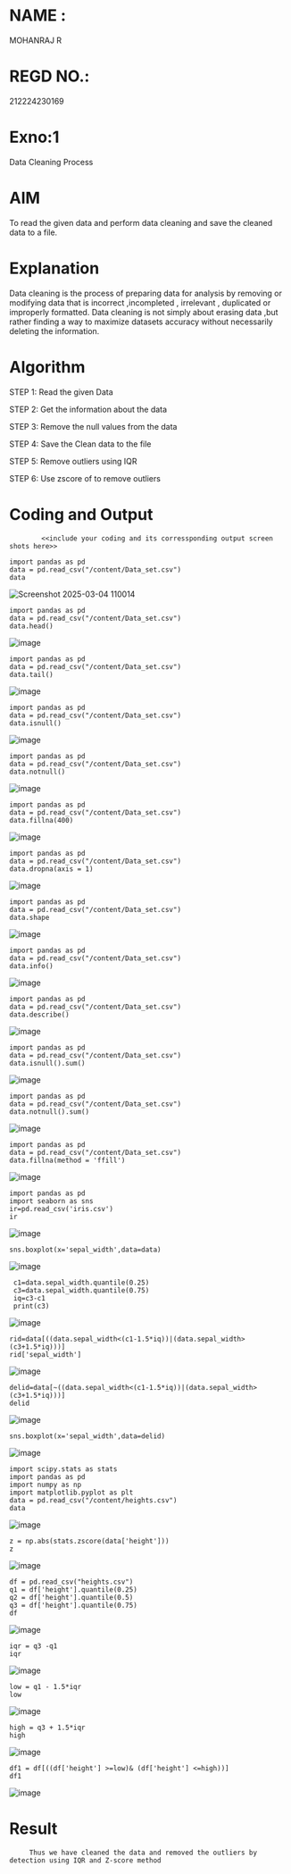 # NAME :
MOHANRAJ R
# REGD NO.:
212224230169


# Exno:1
Data Cleaning Process

# AIM
To read the given data and perform data cleaning and save the cleaned data to a file.

# Explanation
Data cleaning is the process of preparing data for analysis by removing or modifying data that is incorrect ,incompleted , irrelevant , duplicated or improperly formatted. Data cleaning is not simply about erasing data ,but rather finding a way to maximize datasets accuracy without necessarily deleting the information.

# Algorithm
STEP 1: Read the given Data

STEP 2: Get the information about the data

STEP 3: Remove the null values from the data

STEP 4: Save the Clean data to the file

STEP 5: Remove outliers using IQR

STEP 6: Use zscore of to remove outliers

# Coding and Output
            <<include your coding and its corressponding output screen shots here>>
```
import pandas as pd
data = pd.read_csv("/content/Data_set.csv")
data
```

![Screenshot 2025-03-04 110014](https://github.com/user-attachments/assets/9b43de83-e42b-4ab5-8438-9511fcc1ff63)

```
import pandas as pd
data = pd.read_csv("/content/Data_set.csv")
data.head()

```
![image](https://github.com/user-attachments/assets/69db19a5-e753-4a68-84c8-4c6435eb72cd)
```
import pandas as pd
data = pd.read_csv("/content/Data_set.csv")
data.tail()
```
![image](https://github.com/user-attachments/assets/ff3b22e5-619a-495b-a298-855bd5800df9)
```
import pandas as pd
data = pd.read_csv("/content/Data_set.csv")
data.isnull()
```
![image](https://github.com/user-attachments/assets/e4d1774d-50d3-45ef-b18d-2b1719b1511c)
```
import pandas as pd
data = pd.read_csv("/content/Data_set.csv")
data.notnull()
```
![image](https://github.com/user-attachments/assets/646a80ef-fcf8-40a3-bf07-e1c893c59713)
```
import pandas as pd
data = pd.read_csv("/content/Data_set.csv")
data.fillna(400)
```
![image](https://github.com/user-attachments/assets/45c1c8c6-9d43-45bc-9c47-5842f5bbc94d)
```
import pandas as pd
data = pd.read_csv("/content/Data_set.csv")
data.dropna(axis = 1)
```
![image](https://github.com/user-attachments/assets/a35545ee-0a4d-49f9-9720-65ec61a27f37)
```
import pandas as pd
data = pd.read_csv("/content/Data_set.csv")
data.shape
```
![image](https://github.com/user-attachments/assets/e126fc55-ee44-42a1-9b39-b3cf7d08ad40)
```
import pandas as pd
data = pd.read_csv("/content/Data_set.csv")
data.info()
```
![image](https://github.com/user-attachments/assets/bac923f5-4738-48ab-b8f9-06afe0c23f3b)
```
import pandas as pd
data = pd.read_csv("/content/Data_set.csv")
data.describe()
```
![image](https://github.com/user-attachments/assets/7fd2be28-eb9d-4319-b450-dba357a89736)
```
import pandas as pd
data = pd.read_csv("/content/Data_set.csv")
data.isnull().sum()
```
![image](https://github.com/user-attachments/assets/9d66434e-9be2-4d53-bcb6-aff7d786a34b)
```
import pandas as pd
data = pd.read_csv("/content/Data_set.csv")
data.notnull().sum()
```
![image](https://github.com/user-attachments/assets/3c49ee2e-2f27-492d-bcdf-986786dc12b0)
```
import pandas as pd
data = pd.read_csv("/content/Data_set.csv")
data.fillna(method = 'ffill')
```
![image](https://github.com/user-attachments/assets/9328830b-79cf-488e-95da-c87c08f991dc)
```
import pandas as pd
import seaborn as sns
ir=pd.read_csv('iris.csv')
ir
```
![image](https://github.com/user-attachments/assets/e531f258-894a-49c5-a7e4-a68d25fe30e3)
```
sns.boxplot(x='sepal_width',data=data)
```
![image](https://github.com/user-attachments/assets/7cae3f4b-c5eb-46ae-a855-8e42ed86975e)
```
 c1=data.sepal_width.quantile(0.25)
 c3=data.sepal_width.quantile(0.75)
 iq=c3-c1
 print(c3)
```
![image](https://github.com/user-attachments/assets/c5e41def-7d63-48e9-a964-b87b111c64b3)
```
rid=data[((data.sepal_width<(c1-1.5*iq))|(data.sepal_width>(c3+1.5*iq)))]
rid['sepal_width']
```
![image](https://github.com/user-attachments/assets/eee25860-c416-4874-82c9-da5cd40658b4)
```
delid=data[~((data.sepal_width<(c1-1.5*iq))|(data.sepal_width>(c3+1.5*iq)))]
delid
```
![image](https://github.com/user-attachments/assets/28b9afa6-9947-48b3-af52-60533c5e32dc)
```
sns.boxplot(x='sepal_width',data=delid)
```
![image](https://github.com/user-attachments/assets/81c7a258-b155-4720-91c6-ec2ed6754719)
```
import scipy.stats as stats
import pandas as pd
import numpy as np
import matplotlib.pyplot as plt
data = pd.read_csv("/content/heights.csv")
data
```
![image](https://github.com/user-attachments/assets/bc744b2a-3cb5-4cc8-bae9-1831433c8e27)
```
z = np.abs(stats.zscore(data['height']))
z
```
![image](https://github.com/user-attachments/assets/b84b8c17-60cb-4ed4-9f0f-e4b29913f8f4)
```
df = pd.read_csv("heights.csv")
q1 = df['height'].quantile(0.25)
q2 = df['height'].quantile(0.5)
q3 = df['height'].quantile(0.75)
df
```
![image](https://github.com/user-attachments/assets/ef01703f-3703-4826-bd63-b74f4c47549b)
```
iqr = q3 -q1
iqr
```
![image](https://github.com/user-attachments/assets/d093f8ac-0624-4547-9665-e5fd26c199e3)


```
low = q1 - 1.5*iqr
low
```
![image](https://github.com/user-attachments/assets/d857d9d0-26cb-41be-889a-9442816900d4)


```
high = q3 + 1.5*iqr
high
```
![image](https://github.com/user-attachments/assets/3d488194-9092-4b8e-8030-695ebd25dc8a)
```
df1 = df[((df['height'] >=low)& (df['height'] <=high))]
df1
```
![image](https://github.com/user-attachments/assets/e073f429-2aba-4113-8a7b-10c19c2ae488)







# Result
         Thus we have cleaned the data and removed the outliers by detection using IQR and Z-score method
